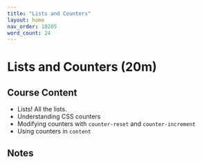 ```yaml
---
title: "Lists and Counters"
layout: home
nav_order: 10205
word_count: 24
---
```

# Lists and Counters (20m)

## Course Content

- Lists! All the lists.
- Understanding CSS counters
- Modifying counters with `counter-reset` and `counter-increment`
- Using counters in `content`

## Notes





